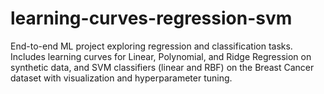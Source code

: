 # learning-curves-regression-svm
End-to-end ML project exploring regression and classification tasks. Includes learning curves for Linear, Polynomial, and Ridge Regression on synthetic data, and SVM classifiers (linear and RBF) on the Breast Cancer dataset with visualization and hyperparameter tuning.
